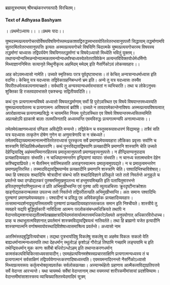 ब्रह्मसूत्रभाष्यम् श्रीमच्छंकरभगवत्पादैः विरचितम्। 

#### Text of Adhyasa Bashyam 

।।प्रथमोऽध्यायः।। ।।प्रथमः पादः।।

युष्मदस्मत्प्रत्ययगोचरयोर्विषयविषयिणोस्तमःप्रकाशवद्विरुद्धस्वभावयोरितरेतरभावानुपपत्तौ सिद्धायाम् तद्धर्माणामपि सुतरामितरेतरभावानुपपत्तिः इत्यतः अस्मत्प्रत्ययगोचरे विषयिणि चिदात्मके युष्मत्प्रत्ययगोचरस्य विषयस्य तद्धर्माणां चाध्यासः तद्विपर्ययेण विषयिणस्तद्धर्माणां च विषयेऽध्यासो मिथ्येति भवितुं युक्तम्। तथाप्यन्योन्यस्मिन्नन्योन्यात्मकतामन्योन्यधर्मांश्चाध्यस्येतरेतराविवेकेन अत्यन्तविविक्तयोर्धर्मधर्मिणोः मिथ्याज्ञाननिमित्तः सत्यानृते मिथुनीकृत्य अहमिदम् ममेदम् इति नैसर्गिकोऽयं लोकव्यवहारः।।

आह कोऽयमध्यासो नामेति। उच्यते स्मृतिरूपः परत्र पूर्वदृष्टावभासः। तं केचित् अन्यत्रान्यधर्माध्यास इति वदन्ति। केचित्तु यत्र यदध्यासः तद्विवेकाग्रहनिबन्धनो भ्रम इति। अन्ये तु यत्र यदध्यासः तस्यैव विपरीतधर्मत्वकल्पनामाचक्षते। सर्वथापि तु अन्यस्यान्यधर्मावभासतां न व्यभिचरति। तथा च लोकेऽनुभवः शुक्तिका हि रजतवदवभासते एकश्चन्द्रः सद्वितीयवदिति।।

कथं पुनः प्रत्यगात्मन्यविषये अध्यासो विषयतद्धर्माणाम् सर्वो हि पुरोऽवस्थित एव विषये विषयान्तरमध्यस्यति युष्मत्प्रत्ययापेतस्य च प्रत्यगात्मनः अविषयत्वं ब्रवीषि। उच्यते न तावदयमेकान्तेनाविषयः अस्मत्प्रत्ययविषयत्वात् अपरोक्षत्वाच्च प्रत्यगात्मप्रसिद्धेः न चायमस्ति नियमः पुरोऽवस्थित एव विषये विषयान्तरमध्यसितव्यमिति अप्रत्यक्षेऽपि ह्याकाशे बालाः तलमलिनतादि अध्यस्यन्ति एवमविरुद्धः प्रत्यगात्मन्यपि अनात्माध्यासः।।

तमेतमेवंलक्षणमध्यासं पण्डिता अविद्येति मन्यन्ते। तद्विवेकेन च वस्तुस्वरूपावधारणं विद्यामाहुः। तत्रैवं सति यत्र यदध्यासः तत्कृतेन दोषेण गुणेन वा अणुमात्रेणापि स न संबध्यते। तमेतमविद्याख्यमात्मानात्मनोरितरेतराध्यासं पुरस्कृत्य सर्वे प्रमाणप्रमेयव्यवहारा लौकिकाः प्रवृत्ताः सर्वाणि च शास्त्राणि विधिप्रतिषेधमोक्षपराणि। कथं पुनरविद्यावद्विषयाणि प्रत्यक्षादीनि प्रमाणानि शास्त्राणि चेति उच्यते देहेन्द्रियादिषु अहंममाभिमानरहितस्य प्रमातृत्वानुपपत्तौ प्रमाणप्रवृत्त्यनुपपत्तेः। न हीन्द्रियाण्यनुपादाय प्रत्यक्षादिव्यवहारः संभवति। न चाधिष्ठानमन्तरेण इन्द्रियाणां व्यापारः संभवति। न चानध्य स्तात्मभावेन देहेन कश्चिद्व्याप्रियते। न चैतस्मिन् सर्वस्मिन्नसति असङ्गस्यात्मनः प्रमातृत्वमुपपद्यते। न च प्रमातृत्वमन्तरेण प्रमाणप्रवृत्तिरस्ति। तस्मादविद्यावद्विषयाण्येव प्रत्यक्षादीनि प्रमाणानि शास्त्राणि चेति। पश्वादिभिश्चाविशेषात्। यथा हि पश्वादयः शब्दादिभिः श्रोत्रादीनां संबन्धे सति शब्दादिविज्ञाने प्रतिकूले जाते ततो निवर्तन्ते अनुकूले च प्रवर्तन्ते यथा दण्डोद्यतकरं पुरुषमभिमुखमुपलभ्य मां हन्तुमयमिच्छति इति पलायितुमारभन्ते हरिततृणपूर्णपाणिमुपलभ्य तं प्रति अभिमुखीभवन्ति एवं पुरुषा अपि व्युत्पन्नचित्ताः क्रूरदृष्टीनाक्रोशतः खड्गोद्यतकरान्बलवत उपलभ्य ततो निवर्तन्ते तद्विपरीतान्प्रति अभिमुखीभवन्ति। अतः समानः पश्वादिभिः पुरुषाणां प्रमाणप्रमेयव्यवहारः। पश्वादीनां च प्रसिद्ध एव अविवेकपूर्वकः प्रत्यक्षादिव्यवहारः। तत्सामान्यदर्शनाद्व्युत्पत्तिमतामपि पुरुषाणां प्रत्यक्षादिव्यवहारस्तत्कालः समान इति निश्चीयते। शास्त्रीये तु व्यवहारे यद्यपि बुद्धिपूर्वकारी नाविदित्वा आत्मनः परलोकसंबन्धमधिक्रियते तथापि न वेदान्तवेद्यमशनायाद्यतीतमपेतब्रह्मक्षत्रादिभेदमसंसार्यात्मतत्त्वमधिकारेऽपेक्ष्यते अनुपयोगात् अधिकारविरोधाच्च। प्राक् च तथाभूतात्मविज्ञानात् प्रवर्तमानं शास्त्रमविद्यावद्विषयत्वं नातिवर्तते। तथा हि ब्राह्मणो यजेत इत्यादीनि शास्त्राण्यात्मनि वर्णाश्रमवयोवस्थादिविशेषाध्यासमाश्रित्य प्रवर्तन्ते। अध्यासो नाम 

अतस्मिंस्तद्बुद्धिरित्यवोचाम। तद्यथा पुत्रभार्यादिषु विकलेषु सकलेषु वा अहमेव विकलः सकलो वेति बाह्यधर्मानात्मन्यध्यस्यति तथा देहधर्मान् स्थूलोऽहं कृशोऽहं गौरोऽहं तिष्ठामि गच्छामि लङ्घयामि च इति तथेन्द्रियधर्मान् मूकः काणः क्लीबो बधिरोऽन्धोऽहम् इति तथान्तःकरणधर्मान् कामसंकल्पविचिकित्साध्यवसायादीन्। एवमहंप्रत्ययिनमशेषस्वप्रचारसाक्षिणि प्रत्यगात्मन्यध्यस्य तं च प्रत्यगात्मानं सर्वसाक्षिणं तद्विपर्ययेणान्तःकरणादिष्वध्यस्यति। एवमयमनादिरनन्तो नैसर्गिकोऽध्यासो मिथ्याप्रत्ययरूपः कर्तृत्वभोक्तृत्वप्रवर्तकः सर्वलोकप्रत्यक्षः। अस्यानर्थहेतोः प्रहाणाय आत्मैकत्वविद्याप्रतिपत्तये सर्वे वेदान्ता आरभ्यन्ते। यथा चायमर्थः सर्वेषां वेदान्तानाम् तथा वयमस्यां शारीरकमीमांसायां प्रदर्शयिष्यामः। वेदान्तमीमांसाशास्त्रस्य व्याचिख्यासितस्येदमादिमं सूत्रम् 
